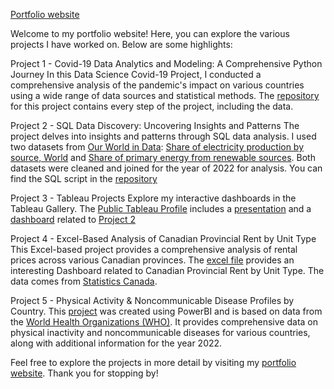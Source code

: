 [Portfolio website](https://andreluizcoelho.github.io/andrecoelhoportfolio/)

Welcome to my portfolio website! Here, you can explore the various projects I have worked on. Below are some highlights: 

Project 1 - Covid-19 Data Analytics and Modeling: A Comprehensive Python Journey
In this Data Science Covid-19 Project, I conducted a comprehensive analysis of the pandemic's impact on various countries using a wide range of data sources and statistical methods. The [repository](https://github.com/andreluizcoelho/Covid-19-Project) for this project contains every step of the project, including the data. 

Project 2 - SQL Data Discovery: Uncovering Insights and Patterns
The project delves into insights and patterns through SQL data analysis. I used two datasets from [Our World in Data](https://ourworldindata.org/): [Share of electricity production by source, World](https://ourworldindata.org/grapher/share-elec-by-source) and [Share of primary energy from renewable sources](https://ourworldindata.org/grapher/renewable-share-energy). Both datasets were cleaned and joined for the year of 2022 for analysis. You can find the SQL script in the [repository](https://github.com/andreluizcoelho/andrecoelhoportfolio/blob/main/greenenergysqlproject.sql) 

Project 3 - Tableau Projects
Explore my interactive dashboards in the Tableau Gallery. The [Public Tableau Profile](https://public.tableau.com/app/profile/andr.co.lho) includes a [presentation](https://public.tableau.com/app/profile/andr.co.lho/viz/GreenEnergyPresentation/GreenEnergyPresentation) and a [dashboard](https://public.tableau.com/app/profile/andr.co.lho/viz/GreenEnergyDashboard_16901749035430/Best-WorstGreenEnergyCountries) related to [Project 2](https://github.com/andreluizcoelho/andrecoelhoportfolio/blob/main/greenenergysqlproject.sql)

Project 4 - Excel-Based Analysis of Canadian Provincial Rent by Unit Type
This Excel-based project provides a comprehensive analysis of rental prices across various Canadian provinces. The [excel file](https://github.com/andreluizcoelho/andrecoelhoportfolio/blob/main/excelprojectportfolio_rentincanada.xlsx) provides an interesting Dashboard related to Canadian Provincial Rent by Unit Type. The data comes from [Statistics Canada](https://open.canada.ca/data/en/dataset/18b0c898-393f-4465-bb2a-31c922ad4d86).   

Project 5 - Physical Activity & Noncommunicable Disease Profiles by Country. This [project](https://github.com/andreluizcoelho/andrecoelhoportfolio/blob/main/WHO%20Physical%20Activity%202022%20-%20Country%20Profile%20Portfolio%20Project.pbix) was created using PowerBI and is based on data from the [World Health Organizations (WHO)](https://www.kaggle.com/datasets/yingwoowang/who-physical-activity-country-profile-2022). It provides comprehensive data on physical inactivity and noncommunicable diseases for various countries, along with additional information for the year 2022.  

Feel free to explore the projects in more detail by visiting my [portfolio website](https://andreluizcoelho.github.io/andrecoelhoportfolio/). Thank you for stopping by!
